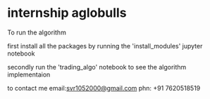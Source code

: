 # internship aglobulls
To run the algorithm


first install all the packages by running the 'install_modules' jupyter notebook


secondly run the 'trading_algo' notebook to see the algorithm implementaion



to contact me email:svr1052000@gmail.com
  phn: +91 7620518519

